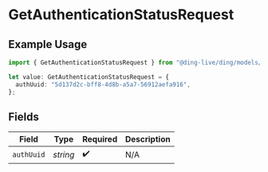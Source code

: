 # GetAuthenticationStatusRequest

## Example Usage

```typescript
import { GetAuthenticationStatusRequest } from "@ding-live/ding/models/operations";

let value: GetAuthenticationStatusRequest = {
  authUuid: "5d137d2c-bff8-4d8b-a5a7-56912aefa916",
};
```

## Fields

| Field              | Type               | Required           | Description        |
| ------------------ | ------------------ | ------------------ | ------------------ |
| `authUuid`         | *string*           | :heavy_check_mark: | N/A                |